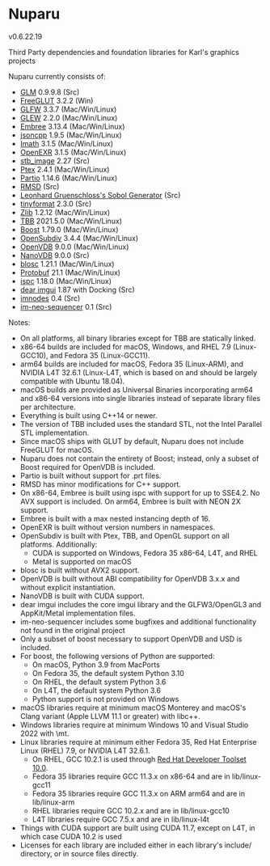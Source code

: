 Nuparu
======

v0.6.22.19

Third Party dependencies and foundation libraries for Karl's graphics projects

Nuparu currently consists of:

* [GLM](http://glm.g-truc.net) 0.9.9.8 (Src)
* [FreeGLUT](http://freeglut.sourceforge.net) 3.2.2 (Win)
* [GLFW](http://www.glfw.org) 3.3.7 (Mac/Win/Linux)
* [GLEW](https://github.com/nigels-com/glew) 2.2.0 (Mac/Win/Linux)
* [Embree](https://embree.github.io) 3.13.4 (Mac/Win/Linux)
* [jsoncpp](https://github.com/open-source-parsers/jsoncpp) 1.9.5 (Mac/Win/Linux)
* [Imath](https://github.com/AcademySoftwareFoundation/Imath) 3.1.5 (Mac/Win/Linux)
* [OpenEXR](https://github.com/AcademySoftwareFoundation/openexr) 3.1.5 (Mac/Win/Linux)
* [stb_image](https://github.com/nothings/stb) 2.27 (Src)
* [Ptex](http://ptex.us) 2.4.1 (Mac/Win/Linux)
* [Partio](https://www.disneyanimation.com/technology/partio.html) 1.14.6 (Mac/Win/Linux)
* [RMSD](http://boscoh.com/code/) (Src)
* [Leonhard Gruenschloss's Sobol Generator](http://gruenschloss.org) (Src)
* [tinyformat](https://github.com/c42f/tinyformat) 2.3.0 (Src)
* [Zlib](https://www.zlib.net) 1.2.12 (Mac/Win/Linux)
* [TBB](https://www.threadingbuildingblocks.org/) 2021.5.0 (Mac/Win/Linux)
* [Boost](http://www.boost.org) 1.79.0 (Mac/Win/Linux)
* [OpenSubdiv](http://graphics.pixar.com/opensubdiv/docs/intro.html) 3.4.4 (Mac/Win/Linux)
* [OpenVDB](http://www.openvdb.org/) 9.0.0 (Mac/Win/Linux)
* [NanoVDB](http://www.openvdb.org/) 9.0.0 (Src)
* [blosc](https://github.com/Blosc) 1.21.1 (Mac/Win/Linux)
* [Protobuf](https://developers.google.com/protocol-buffers/) 21.1 (Mac/Win/Linux)
* [ispc](https://ispc.github.io) 1.18.0 (Mac/Win/Linux)
* [dear imgui](https://github.com/ocornut/imgui) 1.87 with Docking (Src)
* [imnodes](https://github.com/Nelarius/imnodes) 0.4 (Src)
* [im-neo-sequencer](https://gitlab.com/GroGy/im-neo-sequencer) 0.1 (Src)

Notes:

* On all platforms, all binary libraries except for TBB are statically linked.
* x86-64 builds are included for macOS, Windows, and RHEL 7.9 (Linux-GCC10), and Fedora 35 (Linux-GCC11).
* arm64 builds are included for macOS, Fedora 35 (Linux-ARM), and NVIDIA L4T 32.6.1 (Linux-L4T, which is based on and should be largely compatible with Ubuntu 18.04).
* macOS builds are provided as Universal Binaries incorporating arm64 and x86-64 versions into single libraries instead of separate library files per architecture.
* Everything is built using C++14 or newer.
* The version of TBB included uses the standard STL, not the Intel Parallel STL implementation.
* Since macOS ships with GLUT by default, Nuparu does not include FreeGLUT for macOS.
* Nuparu does not contain the entirety of Boost; instead, only a subset of Boost required for OpenVDB is included.
* Partio is built without support for .prt files.
* RMSD has minor modifications for C++ support.
* On x86-64, Embree is built using ispc with support for up to SSE4.2. No AVX support is included. On arm64, Embree is built with NEON 2X support.
* Embree is built with a max nested instancing depth of 16.
* OpenEXR is built without version numbers in namespaces.
* OpenSubdiv is built with Ptex, TBB, and OpenGL support on all platforms. Additionally:
    * CUDA is supported on Windows, Fedora 35 x86-64, L4T, and RHEL
    * Metal is supported on macOS
* blosc is built without AVX2 support.
* OpenVDB is built without ABI compatibility for OpenVDB 3.x.x and without explicit instantiation.
* NanoVDB is built with CUDA support.
* dear imgui includes the core imgui library and the GLFW3/OpenGL3 and AppKit/Metal implementation files.
* im-neo-sequencer includes some bugfixes and additional functionality not found in the original project
* Only a subset of boost necessary to support OpenVDB and USD is included.
* For boost, the following versions of Python are supported:
    * On macOS, Python 3.9 from MacPorts
    * On Fedora 35, the default system Python 3.10
    * On RHEL, the default system Python 3.6
    * On L4T, the default system Python 3.6
    * Python support is not provided on Windows
* macOS libraries require at minimum macOS Monterey and macOS's Clang variant (Apple LLVM 11.1 or greater) with libc++.
* Windows libraries require at minimum Windows 10 and Visual Studio 2022 with \mt.
* Linux libraries require at minimum either Fedora 35, Red Hat Enterprise Linux (RHEL) 7.9, or NVIDIA L4T 32.6.1.
    * On RHEL, GCC 10.2.1 is used through [Red Hat Developer Toolset 10.0](https://developers.redhat.com/products/developertoolset/updates/).
    * Fedora 35 libraries require GCC 11.3.x on x86-64 and are in lib/linux-gcc11
    * Fedora 35 libraries require GCC 11.3.x on ARM arm64 and are in lib/linux-arm
    * RHEL libraries require GCC 10.2.x and are in lib/linux-gcc10
    * L4T libraries require GCC 7.5.x and are in lib/linux-l4t
* Things with CUDA support are built using CUDA 11.7, except on L4T, in which case CUDA 10.2 is used
* Licenses for each library are included either in each library's include/ directory, or in source files directly.
